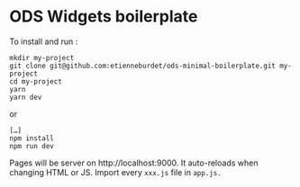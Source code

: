 # ODS Widgets boilerplate
To install and run :

```
mkdir my-project
git clone git@github.com:etienneburdet/ods-minimal-boilerplate.git my-project
cd my-project
yarn
yarn dev
```
or
```
[…]
npm install
npm run dev
```


Pages will be server on http://localhost:9000. It auto-reloads when changing HTML or JS.
Import every `xxx.js` file in `app.js.`
